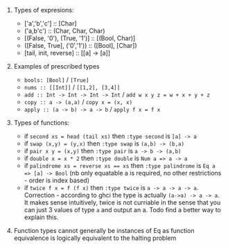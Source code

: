 1. Types of expresions:
   - ['a','b','c'] :: [Char]
   - ('a,b'c') :: (Char, Char, Char)
   - [(False, '0'), (True, '1')] :: [(Bool, Char)]
   - ([False, True], ('0','1')) :: ([Bool], [Char])
   - [tail, init, reverse] :: [[a] -> [a]]

2. Examples of prescribed types 
   - `bools: [Bool]` / `[True]`
   - `nums :: [[Int]]` / `[[1,2], [3,4]]`
   - `add :: Int -> Int -> Int -> Int` / `add w x y z = w + x + y + z`
   - `copy :: a -> (a,a)` / `copy x = (x, x)`
   - `apply :: (a -> b) -> a -> b` / `apply f x = f x`

3. Types of functions:
   - if `second xs = head (tail xs)` then `:type second` is `[a] -> a`
   - if `swap (x,y) = (y,x)` then `:type swap` is `(a,b) -> (b,a)`
   - if `pair x y = (x,y)` then `:type pair` is `a -> b -> (a,b)`
   - if `double x = x * 2` then `:type double` is `Num a => a -> a`
   - if `palindrome xs = reverse xs == xs` then `:type palindrome` is `Eq a => [a] -> Bool` (nb only equatable a is required, no other restrictions - order is index based)
   - if `twice f x = f (f x)` then `:type twice` is `a -> a -> a -> a`. Correction - according to ghci the type is actually `(a->a) -> a -> a`. It makes sense intuitively, twice is not curriable in the sense that you can just 3 values of type `a` and output an a. Todo find a better way to explain this.
5. Function types cannot generally be instances of Eq as function equivalence is logically equivalent to the halting problem